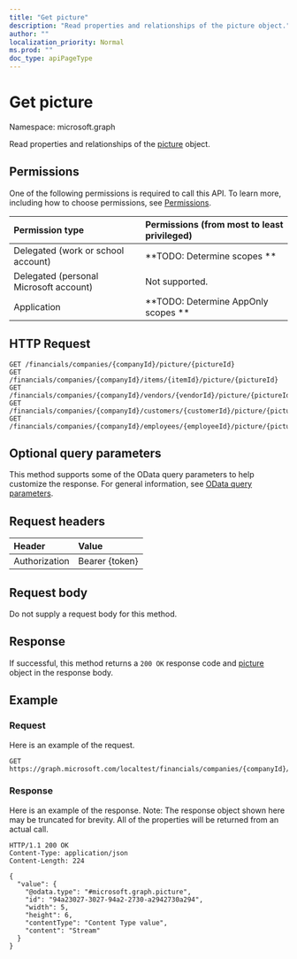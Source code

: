 ```yaml
---
title: "Get picture"
description: "Read properties and relationships of the picture object."
author: ""
localization_priority: Normal
ms.prod: ""
doc_type: apiPageType
---
```


# Get picture

Namespace: microsoft.graph

Read properties and relationships of the [picture](../resources/picture.md) object.

## Permissions
One of the following permissions is required to call this API. To learn more, including how to choose permissions, see [Permissions](/concepts/permissions-reference.md).

|Permission type|Permissions (from most to least privileged)|
|:---|:---|
|Delegated (work or school account)|**TODO: Determine scopes **|
|Delegated (personal Microsoft account)|Not supported.|
|Application|**TODO: Determine AppOnly scopes **|

## HTTP Request
<!-- {
  "blockType": "ignored"
}
-->
``` http
GET /financials/companies/{companyId}/picture/{pictureId}
GET /financials/companies/{companyId}/items/{itemId}/picture/{pictureId}
GET /financials/companies/{companyId}/vendors/{vendorId}/picture/{pictureId}
GET /financials/companies/{companyId}/customers/{customerId}/picture/{pictureId}
GET /financials/companies/{companyId}/employees/{employeeId}/picture/{pictureId}
```

## Optional query parameters
This method supports some of the OData query parameters to help customize the response. For general information, see [OData query parameters](/graph/query-parameters).

## Request headers
|Header|Value|
|:---|:---|
|Authorization|Bearer {token}|

## Request body
Do not supply a request body for this method.

## Response
If successful, this method returns a `200 OK` response code and [picture](../resources/picture.md) object in the response body.

## Example

### Request
Here is an example of the request.
<!-- {
  "blockType": "request",
  "name": "get_picture"
}
-->
``` http
GET https://graph.microsoft.com/localtest/financials/companies/{companyId}/picture/{pictureId}
```

### Response
Here is an example of the response. Note: The response object shown here may be truncated for brevity. All of the properties will be returned from an actual call.
<!-- {
  "blockType": "response",
  "truncated": true,
  "@odata.type": "microsoft.graph.picture"
}
-->
``` http
HTTP/1.1 200 OK
Content-Type: application/json
Content-Length: 224

{
  "value": {
    "@odata.type": "#microsoft.graph.picture",
    "id": "94a23027-3027-94a2-2730-a2942730a294",
    "width": 5,
    "height": 6,
    "contentType": "Content Type value",
    "content": "Stream"
  }
}
```

